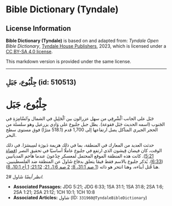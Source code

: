 # Bible Dictionary (Tyndale)

## License Information

**Bible Dictionary (Tyndale)** is based on and adapted from: _Tyndale Open Bible Dictionary_, [Tyndale House Publishers](https://tyndaleopenresources.com/), 2023, which is licensed under a [CC BY-SA 4.0 license](https://creativecommons.org/licenses/by-sa/4.0/legalcode.en).

This markdown version is provided under the same license.



--------------------------------

## جِلْبُوع، جَبَلِ (id: 510513)

جِلْبُوع، جَبَل
===============

جَبَل على الجانب ٱلْشْرِقِي من سهل عزرالون بين ٱلْجَلِيلِ في الشمال وٱلسَّامِرَةِ في الجَنوب (اسمه الحديث جَبَل فقوعة). يطل جبل جلبوع على وَادِي يزرعيل وهو سلسلة من الحجر الجيري المتآكل يصل ارتفاعها إلى 1,700 قدم (518\.1 مترًا) فوق مستوى سطح البحر.

حدثت العديد من المعارك في المنطقة، بما في ذلك هزيمة دَبورَة لسِيسَرَا. في ذلك الوقت، كان فيضان قِيشون الذي ارتفع في جلبوع عاملًا أساسيًا في تحقيق النصر ([قضاة 5:21](https://ref.ly/Judg5:21)). كانت هذه المنطقة الموقع المحتمل لمعسكر جِدْعونَ عندما هاجم المديانيين ([6:33](https://ref.ly/Judg6:33)). يُذكر جلبوع بالاسم فقط فيمَا يتعلق بدفاع شَاولَ عن المنطقة ضد الفلسطينيين. هنا قُتل أبناءه، وهنا انتحر هو ذاته ([1 صم 31:1، 8؛](https://ref.ly/1Sam31:1,1Sam31:8) [2 صم 1:6، 21](https://ref.ly/2Sam1:6,2Sam1:21); [21:12؛](https://ref.ly/2Sam21:12) [1 أخ 10:1، 8](https://ref.ly/1Chr10:1,1Chr10:8)).

*انظر أيضًا* شَاول \#2.

* **Associated Passages:** JDG 5:21; JDG 6:33; 1SA 31:1; 1SA 31:8; 2SA 1:6; 2SA 1:21; 2SA 21:12; 1CH 10:1; 1CH 10:8
* **Associated Articles:** شاول (ID: `331960@TyndaleBibleDictionary`)


